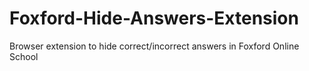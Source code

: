 # Foxford-Hide-Answers-Extension
Browser extension to hide correct/incorrect answers in Foxford Online School
